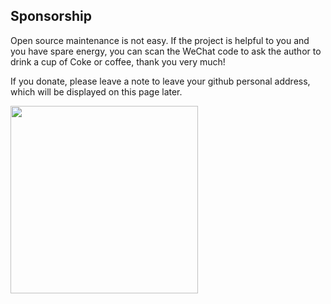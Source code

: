 <!--
 * @Author: tackchen
 * @Date: 2022-10-09 21:45:38
 * @Description: Coding something
-->
## Sponsorship

Open source maintenance is not easy. If the project is helpful to you and you have spare energy, you can scan the WeChat code to ask the author to drink a cup of Coke or coffee, thank you very much!

If you donate, please leave a note to leave your github personal address, which will be displayed on this page later.

<img src='https://shiyix.cn/images/wx-pay.png' width='300'/>